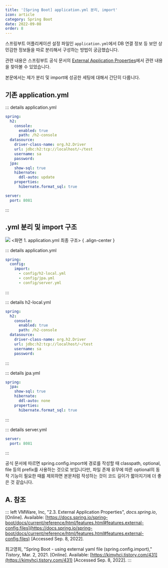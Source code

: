 ```yaml
---
title: '[Spring Boot] application.yml 분리, import'
icon: article
category: Spring Boot
date: 2022-09-08
order: 8
---
```


스프링부트 어플리케이션 설정 파일인 `application.yml`에서 DB 연결 정보 등 보안 상 민감한 정보들을 따로 분리해서 구성하는 방법이 궁금했습니다.

관련 내용은 스프링부트 공식 문서의 [External Application Properties](https://docs.spring.io/spring-boot/docs/current/reference/html/features.html#features.external-config.files)에서 관련 내용을 찾아볼 수 있었습니다.

본문에서는 제가 분리 및 import에 성공한 세팅에 대해서 간단히 다룹니다.

## 기존 application.yml

::: details application.yml
```yml
spring:
  h2:
    console:
      enabled: true
      path: /h2-console
  datasource:
    driver-class-name: org.h2.Driver
    url: jdbc:h2:tcp://localhost/~/test
    username: sa
    password:
  jpa:
    show-sql: true
    hibernate:
      ddl-auto: update
    properties:
      hibernate.format_sql: true

server:
  port: 8081
```
:::

## .yml 분리 및 import 구조
![](https://drive.google.com/uc?export=view&id=1HV0hguhxWxXq5y1nslfxO6b6zOU3-vfD)
&lt;화면 1. application.yml 최종 구조&gt;
{ .align-center }

::: details application.yml
```yml
spring:
  config:
    import:
      - config/h2-local.yml
      - config/jpa.yml
      - config/server.yml
```
:::

::: details h2-local.yml
```yml
spring:
  h2:
    console:
      enabled: true
      path: /h2-console
  datasource:
    driver-class-name: org.h2.Driver
    url: jdbc:h2:tcp://localhost/~/test
    username: sa
    password:
```
:::

::: details jpa.yml
```yml
spring:
  jpa:
    show-sql: true
    hibernate:
      ddl-auto: none
    properties:
      hibernate.format_sql: true
```
:::

::: details server.yml
```yml
server:
  port: 8081
```
:::

공식 문서에 따르면 spring.config.import에 경로를 작성할 때 classpath, optional, file 등의 prefix를 사용하는 것으로 보입니다만, 파일 존재 유무에 따른 optional의 동작 기능이 필요한 때를 제외하면 본문처럼 작성하는 것이 코드 길이가 짧아지기에 더 좋은 것 같습니다.

## A. 참조
::: left
VMWare, Inc, "2.3. External Application Properties", *docs.spring.io*, [Online]. Available: [https://docs.spring.io/spring-boot/docs/current/reference/html/features.html#features.external-config.files](https://docs.spring.io/spring-boot/docs/current/reference/html/features.html#features.external-config.files) [Accessed Sep. 8, 2022].

최고영희, "Spring Boot - using external yaml file (spring.config.import)," *Tistory*, Mar. 2, 2021. [Online]. Available: [https://kimyhcj.tistory.com/431](https://kimyhcj.tistory.com/431) [Accessed Sep. 8, 2022].
:::

<script setup lang="ts">
import DetailsOpen from "@DetailsOpen";
</script>

<DetailsOpen/>
